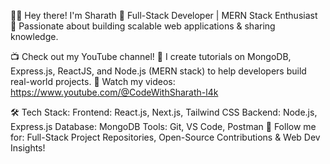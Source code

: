 👨‍💻 Hey there! I'm Sharath
🚀 Full-Stack Developer | MERN Stack Enthusiast
📌 Passionate about building scalable web applications & sharing knowledge.

📺 Check out my YouTube channel!
🎥 I create tutorials on MongoDB, Express.js, ReactJS, and Node.js (MERN stack) to help developers build real-world projects.
🔗 Watch my videos: https://www.youtube.com/@CodeWithSharath-l4k

🛠 Tech Stack:
Frontend: React.js, Next.js, Tailwind CSS
Backend: Node.js, Express.js
Database: MongoDB
Tools: Git, VS Code, Postman
📌 Follow me for: Full-Stack Project Repositories, Open-Source Contributions & Web Dev Insights!
